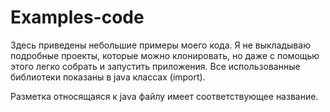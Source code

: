 # Examples-code
Здесь приведены небольшие примеры моего кода. Я не выкладываю подробные проекты, которые можно клонировать, но даже
с помощью этого легко собрать и запустить приложения. Все использованные библиотеки показаны в java классах (import).

Разметка относящаяся к java файлу имеет соответствующее название.

